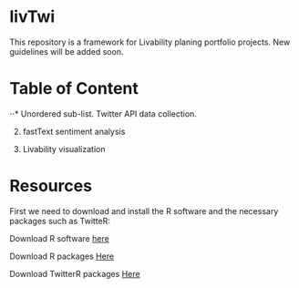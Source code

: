 # livTwi
This repository is a framework for Livability planing portfolio projects. New guidelines will be added soon.

# Table of Content
⋅⋅* Unordered sub-list. Twitter API data collection.

2. fastText sentiment analysis

3. Livability visualization

# Resources

First we need to download and install the R software and the necessary packages such as TwitteR:

Download R software [here](https://cran.r-project.org/bin/macosx/)

Download R packages [Here](https://cran.r-project.org/web/packages/nat/vignettes/Installation.html)

Download TwitterR packages [Here]( )
